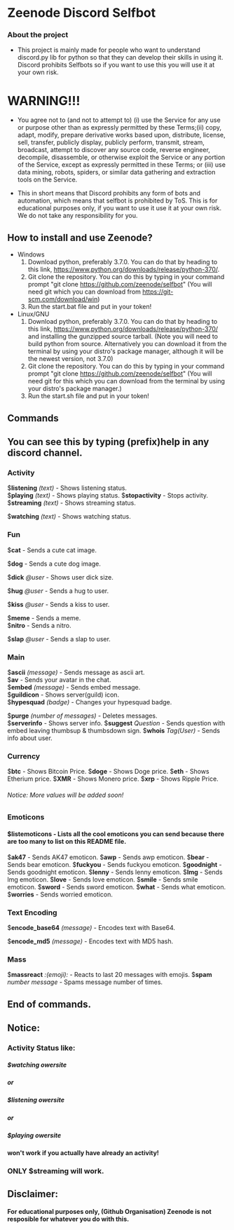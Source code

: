 # Zeenode Discord Selfbot

### About the project

- This project is mainly made for people who want to understand discord.py lib for python so that they can develop their skills in using it. Discord prohibits Selfbots so if you want to use this you will use it at your own risk.

# WARNING!!!

- You agree not to (and not to attempt to) (i) use the Service for any use or purpose other than as expressly permitted by these Terms;(ii) copy, adapt, modify, prepare derivative works based upon, distribute, license, sell, transfer, publicly display, publicly perform, transmit, stream, broadcast, attempt to discover any source code, reverse engineer, decompile, disassemble, or otherwise exploit the Service or any portion of the Service, except as expressly permitted in these Terms; or (iii) use data mining, robots, spiders, or similar data gathering and extraction tools on the Service.

- This in short means that Discord prohibits any form of bots and automation, which means that selfbot is prohibited by ToS. This is for educational purposes only, if you want to use it use it at your own risk. We do not take any responsibility for you.



## How to install and use Zeenode?
- Windows
    1. Download python, preferably 3.7.0. You can do that by heading to this link, https://www.python.org/downloads/release/python-370/. 
    2. Git clone the repository. You can do this by typing in your command prompt "git clone https://github.com/zeenode/selfbot" (You will need git which you can download from https://git-scm.com/download/win)
    3. Run the start.bat file and put in your token!
- Linux/GNU
    1. Download python, preferably 3.7.0. You can do that by heading to this link, https://www.python.org/downloads/release/python-370/ and installing the gunzipped source tarball. (Note you will need to build python from source. Alternatively you can download it from the terminal by using your distro's package manager, although it will be the newest version, not 3.7.0)
    2. Git clone the repository. You can do this by typing in your command prompt "git clone https://github.com/zeenode/selfbot" (You will need git for this which you can download from the terminal by using your distro's package manager.)
    3. Run the start.sh file and put in your token!
    












## Commands

## You can see this by typing (prefix)help in any discord channel.



### Activity
$**listening** *(text)* - Shows listening status.                                                                              
$**playing** *(text)* - Shows playing status. 
$**stopactivity** - Stops activity.
$**streaming** *(text)* - Shows streaming status.

$**watching** *(text)* - Shows watching status. 





### Fun



$**cat** - Sends a cute cat image.

$**dog** - Sends a cute dog image.

$**dick** *@user* - Shows user dick size.                                                                                

$**hug** *@user* - Sends a hug to user.

$**kiss** *@user* - Sends a kiss to user.                                                                            

$**meme** - Sends a meme.                                                                                             
$**nitro** - Sends a nitro.                                                                                           

$**slap** *@user* - Sends a slap to user.                                                                                 
                                                       

### Main

$**ascii** *(message)* - Sends message as ascii art.                                                                      
$**av** - Sends your avatar in the chat.            
$**embed** *(message)* - Sends embed message.                                                                             
$**guildicon** - Shows server(guild) icon.     
$**hypesquad** *(badge)* - Changes your hypesquad badge.                                                                  

$**purge** *(number of messages)* - Deletes messages.                                                                    
$**serverinfo** - Shows server info.
$**suggest** *Question* - Sends question with embed leaving thumbsup & thumbsdown sign.
$**whois** *Tag(User)* - Sends info about user.
                                                                        




### Currency
$**btc** - Shows Bitcoin Price.
$**doge** - Shows Doge price.
$**eth** - Shows Etherium price.
$**XMR** - Shows Monero price.
$**xrp** - Shows Ripple Price.

###### Notice: More values will be added soon!








### Emoticons

#### $**listemoticons** - Lists all the cool emoticons you can send because there are too many to list on this README file.
$**ak47** - Sends AK47 emoticon.
$**awp** - Sends awp emoticon.
$**bear** - Sends bear emoticon.
$**fuckyou** - Sends fuckyou emoticon.
$**goodnight** - Sends goodnight emoticon.
$**lenny** - Sends lenny emoticon.
$**lmg** - Sends lmg emoticon.
$**love** - Sends love emoticon.
$**smile** - Sends smile emoticon.
$**sword** - Sends sword emoticon.
$**what** - Sends what emoticon.
$**worries** - Sends worried emoticon.


### Text Encoding

$**encode_base64** *(message)* - Encodes text with Base64.                                                                  

$**encode_md5** *(message)* - Encodes text with MD5 hash.   





### Mass

$**massreact** *:(emoji):* - Reacts to last 20 messages with emojis.
$**spam** *number* *message* - Spams message number of times.


## End of commands.




## Notice:

### Activity Status like:

##### $watching owersite

##### or

##### $listening owersite

##### or

##### $playing owersite

#### won't work if you actually have already an activity!

### ****ONLY**** $streaming will work.


## Disclaimer:

#### For educational purposes only, (Github Organisation) Zeenode is not resposible for whatever you do with this.
